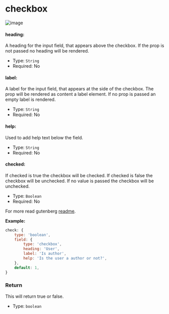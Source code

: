 # checkbox

![image](https://user-images.githubusercontent.com/1138833/39432913-35af77a6-4cb2-11e8-9e9c-a6e139829a16.png)

#### heading:

A heading for the input field, that appears above the checkbox. If the prop is not passed no heading will be rendered.
* Type: `String`
* Required: No

#### label:

A label for the input field, that appears at the side of the checkbox. The prop will be rendered as content a label element. If no prop is passed an empty label is rendered.
* Type: `String`
* Required: No


#### help:

Used to add help text below the field.
* Type: `String`
* Required: No

#### checked:

If checked is true the checkbox will be checked. If checked is false the checkbox will be unchecked. If no value is passed the checkbox will be unchecked.
* Type: `Boolean`
* Required: No

For more read gutenberg [readme](https://github.com/WordPress/gutenberg/tree/master/components/checkbox-control).

**Example:**

```js
check: {
	type: 'boolean',
	field: {
		type: 'checkbox',
		heading: 'User',
		label: 'Is author',
		help: 'Is the user a author or not?',
	},
	default: 1,
}
```

### Return

This will return true or false.

- Type: `boolean`

